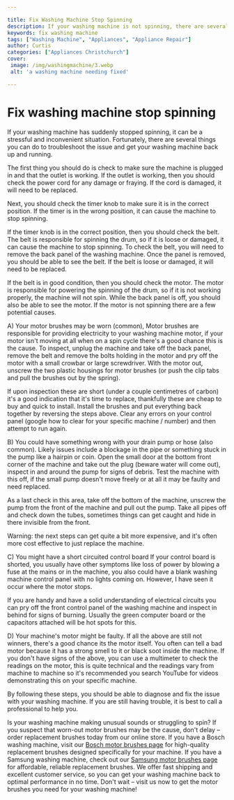```yaml
---

title: Fix Washing Machine Stop Spinning
description: If your washing machine is not spinning, there are several things you can do to troubleshoot the issue. Learn more by reading this post.
keywords: fix washing machine
tags: ["Washing Machine", "Appliances", "Appliance Repair"]
author: Curtis
categories: ["Appliances Christchurch"]
cover: 
 image: /img/washingmachine/3.webp
 alt: 'a washing machine needing fixed'

---
```


# Fix washing machine stop spinning

If your washing machine has suddenly stopped spinning, it can be a stressful and inconvenient situation. Fortunately, there are several things you can do to troubleshoot the issue and get your washing machine back up and running. 

The first thing you should do is check to make sure the machine is plugged in and that the outlet is working. If the outlet is working, then you should check the power cord for any damage or fraying. If the cord is damaged, it will need to be replaced. 

Next, you should check the timer knob to make sure it is in the correct position. If the timer is in the wrong position, it can cause the machine to stop spinning. 

If the timer knob is in the correct position, then you should check the belt. The belt is responsible for spinning the drum, so if it is loose or damaged, it can cause the machine to stop spinning. To check the belt, you will need to remove the back panel of the washing machine. Once the panel is removed, you should be able to see the belt. If the belt is loose or damaged, it will need to be replaced. 

If the belt is in good condition, then you should check the motor. The motor is responsible for powering the spinning of the drum, so if it is not working properly, the machine will not spin. While the back panel is off, you should also be able to see the motor. If the motor is not spinning there are a few potential causes.

A) Your motor brushes may be worn (common),
Motor brushes are responsible for providing electricity to your washing machine motor, if your motor isn't moving at all when on a spin cycle there's a good chance this is the cause. To inspect, unplug the machine and take off the back panel, remove the belt and remove the bolts holding in the motor and pry off the motor with a small crowbar or large screwdriver. With the motor out, unscrew the two plastic housings for motor brushes (or push the clip tabs and pull the brushes out by the spring).

If upon inspection these are short (under a couple centimetres of carbon) it's a good indication that it's time to replace, thankfully these are cheap to buy and quick to install. Install the brushes and put everything back together by reversing the steps above. Clear any errors on your control panel (google how to clear for your specific machine / number) and then attempt to run again.

B) You could have something wrong with your drain pump or hose (also common).
Likely issues include a blockage in the pipe or something stuck in the pump like a hairpin or coin. Open the small door at the bottom front corner of the machine and take out the plug (beware water will come out), inspect in and around the pump for signs of debris. Test the machine with this off, if the small pump doesn't move freely or at all it may be faulty and need replaced.

As a last check in this area, take off the bottom of the machine, unscrew the pump from the front of the machine and pull out the pump. Take all pipes off and check down the tubes, sometimes things can get caught and hide in there invisible from the front.

Warning: the next steps can get quite a bit more expensive, and it's often more cost effective to just replace the machine.

C) You might have a short circuited control board
If your control board is shorted, you usually have other symptoms like loss of power by blowing a fuse at the mains or in the machine, you also could have a blank washing machine control panel with no lights coming on. However, I have seen it occur where the motor stops.

If you are handy and have a solid understanding of electrical circuits you can pry off the front control panel of the washing machine and inspect in behind for signs of burning. Usually the green computer board or the capacitors attached will be hot spots for this.

D) Your machine's motor might be faulty.
If all the above are still not winners, there's a good chance its the motor itself. You often can tell a bad motor because it has a strong smell to it or black soot inside the machine. If you don't have signs of the above, you can use a multimeter to check the readings on the motor, this is quite technical and the readings vary from machine to machine so it's recommended you search YouTube for videos demonstrating this on your specific machine.

By following these steps, you should be able to diagnose and fix the issue with your washing machine. If you are still having trouble, it is best to call a professional to help you.

Is your washing machine making unusual sounds or struggling to spin? If you suspect that worn-out motor brushes may be the cause, don't delay – order replacement brushes today from our online store. If you have a Bosch washing machine, visit our [Bosch motor brushes page](/products/bosch-brushes) for high-quality replacement brushes designed specifically for your machine. If you have a Samsung washing machine, check out our [Samsung motor brushes page](/products/samsung-brushes) for affordable, reliable replacement brushes. We offer fast shipping and excellent customer service, so you can get your washing machine back to optimal performance in no time. Don't wait – visit us now to get the motor brushes you need for your washing machine!
